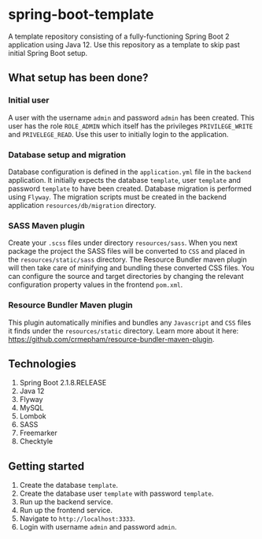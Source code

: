 # spring-boot-template
A template repository consisting of a fully-functioning Spring Boot 2 application using Java 12. Use this repository as a template to skip past initial Spring Boot setup.

## What setup has been done?

### Initial user
A user with the username `admin` and password `admin` has been created. This user has the role `ROLE_ADMIN` which itself has the privileges `PRIVILEGE_WRITE` and `PRIVELEGE_READ`. Use this user to initially login to the application.

### Database setup and migration
Database configuration is defined in the `application.yml` file in the `backend` application. It initially expects the database `template`, user `template` and password `template` to have been created. Database migration is performed using `Flyway`. The migration scripts must be created in the backend application `resources/db/migration` directory.

### SASS Maven plugin
Create your `.scss` files under directory `resources/sass`. When you next package the project the SASS files will be converted to `CSS` and placed in the `resources/static/sass` directory. The Resource Bundler maven plugin will then take care of minifying and bundling these converted CSS files. You can configure the source and target directories by changing the relevant configuration property values in the frontend `pom.xml`.

### Resource Bundler Maven plugin
This plugin automatically minifies and bundles any `Javascript` and `CSS` files it finds under the `resources/static` directory. Learn more about it here: https://github.com/crmepham/resource-bundler-maven-plugin.

## Technologies
1. Spring Boot 2.1.8.RELEASE
2. Java 12
3. Flyway
4. MySQL
5. Lombok
6. SASS
7. Freemarker
8. Checktyle

## Getting started
1. Create the database `template`.
2. Create the database user `template` with password `template`.
3. Run up the backend service.
4. Run up the frontend service.
5. Navigate to `http://localhost:3333`.
6. Login with username `admin` and password `admin`.
